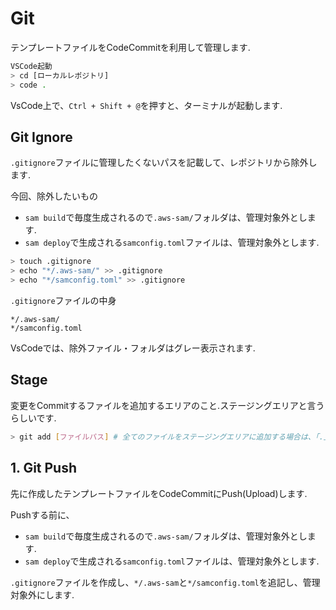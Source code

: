 # Git<!-- omit in toc -->

テンプレートファイルをCodeCommitを利用して管理します.

```bash
VSCode起動
> cd [ローカルレポジトリ]
> code .
```

VsCode上で、`Ctrl + Shift + @`を押すと、ターミナルが起動します.

## Git Ignore

`.gitignore`ファイルに管理したくないパスを記載して、レポジトリから除外します.

今回、除外したいもの
- `sam build`で毎度生成されるので`.aws-sam/`フォルダは、管理対象外とします.
- `sam deploy`で生成される`samconfig.toml`ファイルは、管理対象外とします.

```bash
> touch .gitignore
> echo "*/.aws-sam/" >> .gitignore
> echo "*/samconfig.toml" >> .gitignore
```

`.gitignore`ファイルの中身

```text
*/.aws-sam/
*/samconfig.toml
```

VsCodeでは、除外ファイル・フォルダはグレー表示されます.

## Stage

変更をCommitするファイルを追加するエリアのこと.ステージングエリアと言うらしいです.

 ```bash
 > git add [ファイルパス] # 全てのファイルをステージングエリアに追加する場合は、「.」を指定.
 ```
 

## 1. Git Push

先に作成したテンプレートファイルをCodeCommitにPush(Upload)します.

Pushする前に、

- `sam build`で毎度生成されるので`.aws-sam/`フォルダは、管理対象外とします.
- `sam deploy`で生成される`samconfig.toml`ファイルは、管理対象外とします.

`.gitignore`ファイルを作成し、`*/.aws-sam`と`*/samconfig.toml`を追記し、管理対象外にします.



